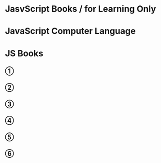 # JasvScript Books / for Learning Only
# JavaScript Computer Language
# JS Books
<!-- all list -->

## ① 

## ②

## ③ 

## ④

## ⑤

## ⑥

